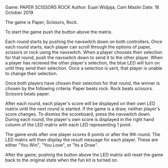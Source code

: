 Game: PAPER SCISSORS ROCK
Author: Euan Widjaja, Cam Maslin
Date: 16 October 2019


The game is Paper, Scissors, Rock.

To start the game push the button above the matrix.

Each round starts by pushing the navswitch down on both controllers. Once each round starts, each player can scroll through the options of paper, scissors or rock using the navswitch.
When a player chooses their selection for that round, push the navswitch down to send it to the other player. When a player has recieved the other player's selection, the blue LED will turn on until they send their selection. Once a selection is sent, that player is unable to change their selection.

Once both players have chosen their selection for that round, the winner is chosen by the following criteria:
Paper beats rock.
Rock beats scissors.
Scissors beats paper.

After each round, each player's score will be displayed on their own LED matrix until the next round is started. If the game is a draw, neither player's score changes. To dismiss the scoreboard, press the navswitch down.
During each round, the player's own score is displayed in the right hand column of the LED matrix with each LED representing 1 point.

The game ends after one player scores 6 points or after the 9th round.
The LED matrix will then display the result message for each player. These are either "You Win", "You Lose", or "Its a Draw". 

After the game, pushing the button above the LED matrix will reset the game back to the original state when the fun kit is turned on.